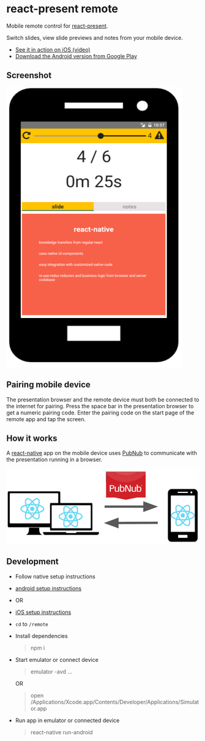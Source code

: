 # react-present remote

Mobile remote control for [react-present](../README.md).

Switch slides, view slide previews and notes from your mobile device.

 * [See it in action on iOS (video)](https://youtu.be/y7Jlh85SpAs)
 * [Download the Android version from Google Play](https://play.google.com/store/apps/details?id=com.github.limscoder.ReactPresent)

## Screenshot

![](../lib/monster-trucking/images/device.png)

## Pairing mobile device

The presentation browser and the remote device must both be connected to the internet for pairing.
Press the space bar in the presentation browser to get a numeric pairing code.
Enter the pairing code on the start page of the remote app and tap the screen.

## How it works

A [react-native](https://facebook.github.io/react-native/) app on the mobile device uses [PubNub](https://www.pubnub.com/) to communicate with the presentation running in a browser.

![](../lib/monster-trucking/images/remote.png)

## Development

 * Follow native setup instructions
  * [android setup instructions](https://facebook.github.io/react-native/docs/android-setup.html)
  * OR
  * [iOS setup instructions](https://facebook.github.io/react-native/docs/getting-started.html#content)
 * `cd` to `/remote`
 * Install dependencies

    > npm i

 * Start emulator or connect device

    > emulator -avd ...

    OR

    > open /Applications/Xcode.app/Contents/Developer/Applications/Simulator.app

 * Run app in emulator or connected device

    > react-native run-android
